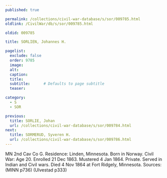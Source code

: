 ```yaml
---
published: true

permalink: /collections/civil-war-database/s/sor/009785.html
oldlink: /CivilWar/db/s/sor/009785.html

oldid: 009785

title: SORLIEN, Johannes H.

pagelist:
  exclude: false
  order: 9785
  image: 
  alt:
  caption:
  title:
  subtitle:      # Defaults to page subtitle
  teaser:

category: 
  - S 
  - SOR

previous:
  title: SORLIE, Johan
  url: /collections/civil-war-database/s/sor/009784.html  
next:
  title: SORMERUD, Syveren H.
  url: /collections/civil-war-database/s/sor/009786.html   
---
```

MN 2nd Cav Co G. Residence: Linden, Minnesota. Born in Norway. Civil War: Age 20. Enrolled 21 Dec 1863. Mustered 4 Jan 1864. Private. Served in Indian and Civil wars. Died 4 Nov 1864 at Fort Ridgely, Minnesota. Sources: (MINN p736) (Ulvestad p333)